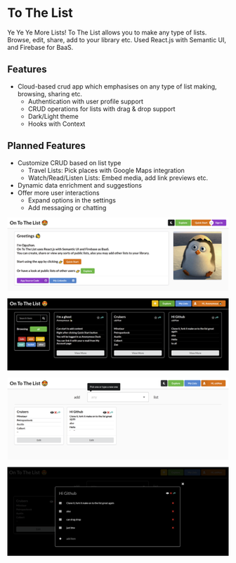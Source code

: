 # To The List

Ye Ye Ye More Lists! To The List allows you to make any type of lists. Browse, edit, share, add to your library etc. Used React.js with Semantic UI, and Firebase for BaaS.

## Features

- Cloud-based crud app which emphasises on any type of list making, browsing, sharing etc.
  - Authentication with user profile support
  - CRUD operations for lists with drag & drop support
  - Dark/Light theme
  - Hooks with Context

## Planned Features

- Customize CRUD based on list type
  - Travel Lists: Pick places with Google Maps integration
  - Watch/Read/Listen Lists: Embed media, add link previews etc.
- Dynamic data enrichment and suggestions
- Offer more user interactions
  - Expand options in the settings
  - Add messaging or chatting

![](./images/sample.png)

![](./images/sample2.png)

![](./images/sample3.png)

![](./images/sample4.png)
